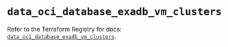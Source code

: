 # `data_oci_database_exadb_vm_clusters`

Refer to the Terraform Registry for docs: [`data_oci_database_exadb_vm_clusters`](https://registry.terraform.io/providers/hashicorp/oci/7.19.0/docs/data-sources/database_exadb_vm_clusters).
